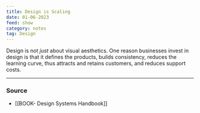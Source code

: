 ```yaml
---
title: Design is Scaling
date: 01-06-2023
feed: show
category: notes
tag: Design
---
```


Design is not *just* about visual aesthetics. One reason businesses invest in design is that it defines the products, builds consistency, reduces the learning curve, thus attracts and retains customers, and reduces support costs.

---
### Source
- [[BOOK- Design Systems Handbook]]